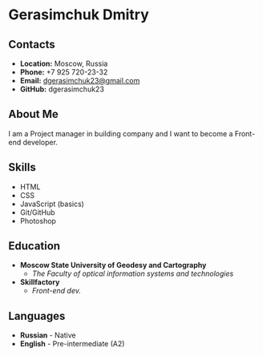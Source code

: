 # Gerasimchuk Dmitry

## Contacts

* **Location:** Moscow, Russia
* **Phone:** +7 925 720-23-32
* **Email:** dgerasimchuk23@gmail.com
* **GitHub:** dgerasimchuk23

## About Me

I am a Project manager in building company and I want to become a Front-end developer.

## Skills

* HTML
* CSS
* JavaScript (basics)
* Git/GitHub
* Photoshop

## Education

* **Moscow State University of Geodesy and Cartography**
    + *The Faculty of optical information systems and technologies*
* **Skillfactory**
    + *Front-end dev.*

## Languages

* **Russian** - Native
* **English** - Pre-intermediate (A2)